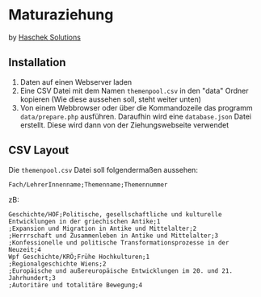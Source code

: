 # Maturaziehung
by [Haschek Solutions](https://haschek.solutions)

## Installation
1. Daten auf einen Webserver laden
2. Eine CSV Datei mit dem Namen `themenpool.csv` in den "data" Ordner kopieren (Wie diese aussehen soll, steht weiter unten)
3. Von einem Webbrowser oder über die Kommandozeile das programm `data/prepare.php` ausführen. Daraufhin wird eine `database.json` Datei erstellt. Diese wird dann von der Ziehungswebseite verwendet


## CSV Layout
Die `themenpool.csv` Datei soll folgendermaßen aussehen:

```csv
Fach/LehrerInnenname;Themenname;Themennummer
```

zB:

```csv
Geschichte/HOF;Politische, gesellschaftliche und kulturelle Entwicklungen in der griechischen Antike;1
;Expansion und Migration in Antike und Mittelalter;2
;Herrrschaft und Zusammenleben in Antike und Mittelalter;3
;Konfessionelle und politische Transformationsprozesse in der Neuzeit;4
Wpf Geschichte/KRÖ;Frühe Hochkulturen;1
;Regionalgeschichte Wiens;2
;Europäische und außereuropäische Entwicklungen im 20. und 21. Jahrhundert;3
;Autoritäre und totalitäre Bewegung;4
```